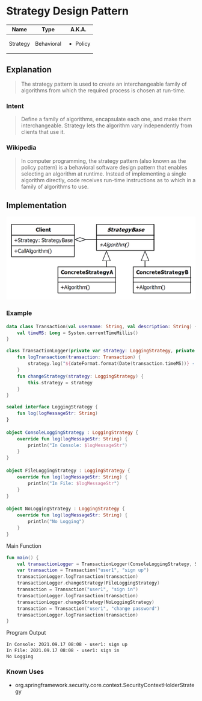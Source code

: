 # Strategy Design Pattern

|Name|Type|A.K.A.|
|---|---|---|
|Strategy|Behavioral|<ul><li>Policy</li></ul>|

## Explanation

> The strategy pattern is used to create an interchangeable family of algorithms from which the required process is chosen
> at run-time.

### Intent

> Define a family of algorithms, encapsulate each one, and make them interchangeable. Strategy lets the algorithm vary
> independently from clients that use it.

### Wikipedia

> In computer programming, the strategy pattern (also known as the policy pattern) is a behavioral software design pattern
> that enables selecting an algorithm at runtime. Instead of implementing a single algorithm directly, code receives
> run-time instructions as to which in a family of algorithms to use.

## Implementation

<img src="./src/main/resources/strategy-uml.png" width="750">

### Example

```kotlin
data class Transaction(val username: String, val description: String) {
    val timeMS: Long = System.currentTimeMillis()
}
```

```kotlin
class TransactionLogger(private var strategy: LoggingStrategy, private var dateFormat: DateFormat) {
    fun logTransaction(transaction: Transaction) {
        strategy.log("${dateFormat.format(Date(transaction.timeMS))} - ${transaction.username}: ${transaction.description}")
    }
    fun changeStrategy(strategy: LoggingStrategy) {
        this.strategy = strategy
    }
}
```

```kotlin
sealed interface LoggingStrategy {
    fun log(logMessageStr: String)
}

object ConsoleLoggingStrategy : LoggingStrategy {
    override fun log(logMessageStr: String) {
        println("In Console: $logMessageStr")
    }
}

object FileLoggingStrategy : LoggingStrategy {
    override fun log(logMessageStr: String) {
        println("In File: $logMessageStr")
    }
}

object NoLoggingStrategy : LoggingStrategy {
    override fun log(logMessageStr: String) {
        println("No Logging")
    }
}
```

Main Function

```kotlin
fun main() {
    val transactionLogger = TransactionLogger(ConsoleLoggingStrategy, SimpleDateFormat("yyyy.MM.dd HH:mm"))
    var transaction = Transaction("user1", "sign up")
    transactionLogger.logTransaction(transaction)
    transactionLogger.changeStrategy(FileLoggingStrategy)
    transaction = Transaction("user1", "sign in")
    transactionLogger.logTransaction(transaction)
    transactionLogger.changeStrategy(NoLoggingStrategy)
    transaction = Transaction("user1", "change password")
    transactionLogger.logTransaction(transaction)
}
```

Program Output

```
In Console: 2021.09.17 08:08 - user1: sign up
In File: 2021.09.17 08:08 - user1: sign in
No Logging
```

### Known Uses

- org.springframework.security.core.context.SecurityContextHolderStrategy
